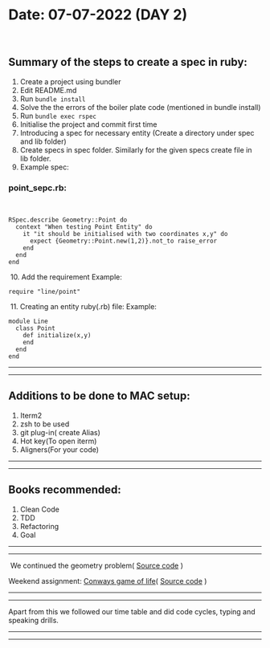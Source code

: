 #  Date: 07-07-2022 (DAY 2)
​
## Summary of the steps to create a spec in ruby:

1. Create a project using bundler
2. Edit README.md 
3. Run 
` bundle install `
4. Solve the the errors of the boiler plate code (mentioned in bundle install)
5. Run
` bundle exec rspec `
6. Initialise the project and commit first time
7. Introducing a spec for necessary entity (Create a directory under spec and lib folder)
8. Create specs in spec folder. Similarly for the given specs create file in lib folder.
9. Example spec:
### point_sepc.rb:
​
```
RSpec.describe Geometry::Point do
  context "When testing Point Entity" do
    it "it should be initialised with two coordinates x,y" do
      expect {Geometry::Point.new(1,2)}.not_to raise_error
    end
  end
end
```
​
10. Add the requirement 
Example: 
```
require "line/point"
```
​
11. Creating an entity ruby(.rb) file:
Example:
```
module Line
  class Point
    def initialize(x,y)
    end
  end
end
```

---
---

## Additions to be done to MAC setup:

1. Iterm2
2. zsh to be used
3. git plug-in( create Alias)
4. Hot key(To open iterm)
5. Aligners(For your code)
​
---
---

## Books recommended:

1. Clean Code
2. TDD
3. Refactoring
4. Goal
​
---
---
​
​We continued the geometry problem( [Source code](https://github.com/maryada6/geometry) )

Weekend assignment: [Conways game of life](https://en.wikipedia.org/wiki/Conway%27s_Game_of_Life)( [Source code](https://github.com/maryada6/game-of-life) )

---
---
Apart from this we followed our time table and did code cycles, typing and speaking drills.

---
---
